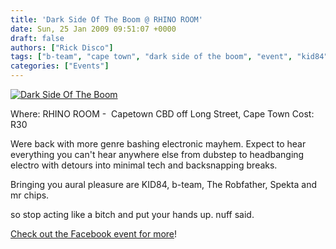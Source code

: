 ```yaml
---
title: 'Dark Side Of The Boom @ RHINO ROOM'
date: Sun, 25 Jan 2009 09:51:07 +0000
draft: false
authors: ["Rick Disco"]
tags: ["b-team", "cape town", "dark side of the boom", "event", "kid84", "mr chips", "party", "rhino room", "robfather", "spekta"]
categories: ["Events"]
---
```


[![Dark Side Of The Boom](/wp-content/uploads/2009/01/darksideboom.jpg "Dark Side Of The Boom")](/wp-content/uploads/2009/01/darksideboom.jpg)

Where: RHINO ROOM -  Capetown CBD off Long Street, Cape Town Cost: R30

Were back with more genre bashing electronic mayhem. Expect to hear everything you can't hear anywhere else from dubstep to headbanging electro with detours into minimal tech and backsnapping breaks.

Bringing you aural pleasure are KID84, b-team, The Robfather, Spekta and mr chips.

so stop acting like a bitch and put your hands up. nuff said.

[Check out the Facebook event for more](http://www.facebook.com/event.php?eid=45226158282&ref=ts "Facebook Event")!

